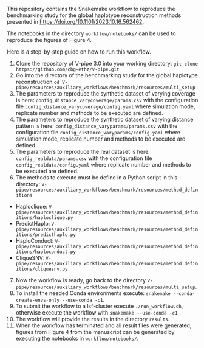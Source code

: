 This repository contains the Snakemake workflow to reproduce the benchmarking study for the global haplotype reconstruction methods presented in https://doi.org/10.1101/2023.10.16.562462.

The notebooks in the directory `workflow/notebooks/` can be used to reproduce the figures of Figure 4.

Here is a step-by-step guide on how to run this workflow.
1. Clone the repository of V-pipe 3.0 into your working directory: `git clone https://github.com/cbg-ethz/V-pipe.git`  
2. Go into the directory of the benchmarking study for the global haplotype reconstruction `cd V-pipe/resources/auxiliary_workflows/benchmark/resources/multi_setup`  
3. The parameters to reproduce the synthetic dataset of varying coverage is here: `config_distance_varycoverage/params.csv` with the configuration file `config_distance_varycoverage/config.yaml` where simulation mode, replicate number and methods to be executed are defined.  
4. The parameters to reproduce the synthetic dataset of varying distance pattern is here: `config_distance_varyparams/params.csv` with the configuration file `config_distance_varyparams/config.yaml` where simulation mode, replicate number and methods to be executed are defined.  
5. The parameters to reproduce the real dataset is here: `config_realdata/params.csv` with the configuration file `config_realdata/config.yaml` where replicate number and methods to be executed are defined.  
6. The methods to execute must be define in a Python script in this directory: `V-pipe/resources/auxiliary_workflows/benchmark/resources/method_definitions`
- Haploclique: `V-pipe/resources/auxiliary_workflows/benchmark/resources/method_definitions/haploclique.py`  
- PredictHaplo: `V-pipe/resources/auxiliary_workflows/benchmark/resources/method_definitions/predicthaplo.py`  
- HaploConduct: `V-pipe/resources/auxiliary_workflows/benchmark/resources/method_definitions/haploconduct.py`  
- CliqueSNV: `V-pipe/resources/auxiliary_workflows/benchmark/resources/method_definitions/cliquesnv.py`
7. Now the workflow is ready, go back to the directory `V-pipe/resources/auxiliary_workflows/benchmark/resources/multi_setup`.   
8. To install the needed Conda environments execute: `snakemake --conda-create-envs-only --use-conda -c1`.   
9. To submit the workflow to a lsf-cluster execute `./run_workflow.sh`, otherwise execute the workflow with `snakemake --use-conda -c1`
10. The workflow will provide the results in the directory `results`.
11. When the workflow has terminated and all result files were generated, figures from Figure 4 from the manuscript can be generated by executing the notebooks in  `workflow/notebooks/`.  
